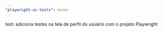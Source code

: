 ```yaml
---
"playwright-ui-tests": minor
---
```


test: adiciona testes na tela de perfil do usuário com o projeto Playwright
